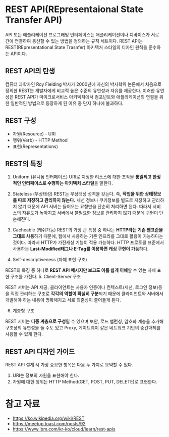 # REST API(REpresentaional State Transfer API)

API 또는 애플리케이션 프로그래밍 인터페이스는 애플리케이션이나 디바이스가 서로 간에 연결하여 통신할 수 있는 방법을 정의하는 규칙 세트이다. REST API는 REST(REpresentational State Trasnfer) 아키텍처 스타일의 디자인 원칙을 준수하는 API이다.

## REST API의 탄생

컴퓨터 과학자인 Roy Fielding 박사가 2000년에 자신의 박사학위 논문에서 처음으로 정의한 REST는 개발자에게 비교적 높은 수준의 유연성과 자유를 제공한다. 이러한 유연성은 REST API가 마이크로서비스 아키텍처에서 컴포넌트와 애플리케이션의 연결을 위한 일반적인 방법으로 등장하게 된 이유 중 단지 하나에 불과하다.

## REST 구성

- 자원(Resource) - URI
- 행위(Verb) - HTTP Method
- 표현(Representations)

## REST의 특징

1. Uniform (유니폼 인터페이스)
   URI로 지정한 리소스에 대한 조작을 **통일되고 한정적인 인터페이스로 수행하는 아키텍처 스타일**을 말한다.

2. Stateless (무상태성)
   REST는 무상태성 성격을 갖는다. 즉, **작업을 위한 상태정보를 따로 저장하고 관리하지 않는다.** 세션 정보나 쿠키정보를 별도로 저장하고 관리하지 않기 때문에 API 서버는 들어오는 요청만을 단순히 처리하면 된다. 따라서 서비스의 자유도가 높아지고 서버에서 불필요한 정보를 관리하지 않기 때문에 구현이 단순해진다.
3. Cacheable (캐쉬가능)
   REST의 가장 큰 특징 중 하나는 **HTTP라는 기존 웹표준을 그대로 사용**하기 때문에, 웹에서 사용하는 기존 인프라를 그대로 활용이 가능하다는 것이다. 따라서 HTTP가 가진캐싱 기능이 적용 가능하다. HTTP 프로토콜 표준에서 사용하는 **Last-Modified태그나 E-Tag를 이용하면 캐싱 구현이 가능**하다.
4. Self-descriptiveness (자체 표현 구조)

REST의 특징 중 하나로 **REST API 메시지만 보고도 이를 쉽게 이해**할 수 있는 자체 표현 구조를 가진다. 5. Client-Server 구조

REST 서버는 API 제공, 클라이언트는 사용자 인증이나 컨텍스트(세션, 로그인 정보)등을 직접 관리하는 구조로 **각각의 역할이 확실히 구분**되기 때문에 클라이언트와 서버에서 개발해야 하는 내용이 명확해지고 서로 의존성이 줄어들게 된다.

6. 계층형 구조

REST 서버는 **다중 계층으로 구성**될 수 있으며 보안, 로드 밸런싱, 암호화 계층을 추가해 구조상의 유연성을 둘 수도 있고 Proxy, 게이트웨이 같은 네트워크 기반의 중간매체를 사용할 수 있게 한다.

## REST API 디자인 가이드

REST API 설계 시 가장 중요한 항목은 다음 두 가지로 요약할 수 있다.

1. URI는 정보의 자원을 표현해야 한다.
2. 자원에 대한 행위는 HTTP Method(GET, POST, PUT, DELETE)로 표현한다.

# 참고 자료

- https://ko.wikipedia.org/wiki/REST
- https://meetup.toast.com/posts/92
- https://www.ibm.com/kr-ko/cloud/learn/rest-apis
